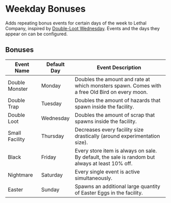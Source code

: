 # Weekday Bonuses
Adds repeating bonus events for certain days of the week to Lethal Company, inspired by [Double-Loot Wednesday](https://thunderstore.io/c/lethal-company/p/SylviBlossom/WednesdayFix/). Events and the days they appear on can be configured.

## Bonuses

| Event Name     | Default Day | Event Description |
| -------------- | ----------- | ----------------- |
| Double Monster | Monday      | Doubles the amount and rate at which monsters spawn. Comes with a free Old Bird on every moon. |
| Double Trap    | Tuesday     | Doubles the amount of hazards that spawn inside the facility. |
| Double Loot    | Wednesday   | Doubles the amount of scrap that spawns inside the facility. |
| Small Facility | Thursday    | Decreases every facility size drastically (around experimentation size). |
| Black          | Friday      | Every store item is always on sale. By default, the sale is random but always at least 10% off. |
| Nightmare      | Saturday    | Every single event is active simultaneously. |
| Easter         | Sunday      | Spawns an additional large quantity of Easter Eggs in the facility. |
